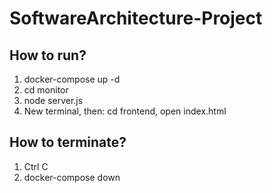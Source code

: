# SoftwareArchitecture-Project

<h2>How to run?</h2>
<ol>
  <li>docker-compose up -d</li>
  <li>cd monitor</li>
  <li>node server.js</li>
  <li>New terminal, then: cd frontend, open index.html</li>
</ol>
<h2>How to terminate?</h2>
<ol>
  <li>Ctrl C</li>
  <li>docker-compose down</li>
</ol>

<!-- Tải docker desktop
Từ Terminal pull về 2 image:
```docker pull nguyenphat134/ktpm_cs3:exchange-rate-api```
```docker pull nguyenphat134/ktpm_cs3:gold-api```

Sau đó vào docker desktop: rồi start
2 image sẽ chạy trên local host port 3001 và 3002 -->
